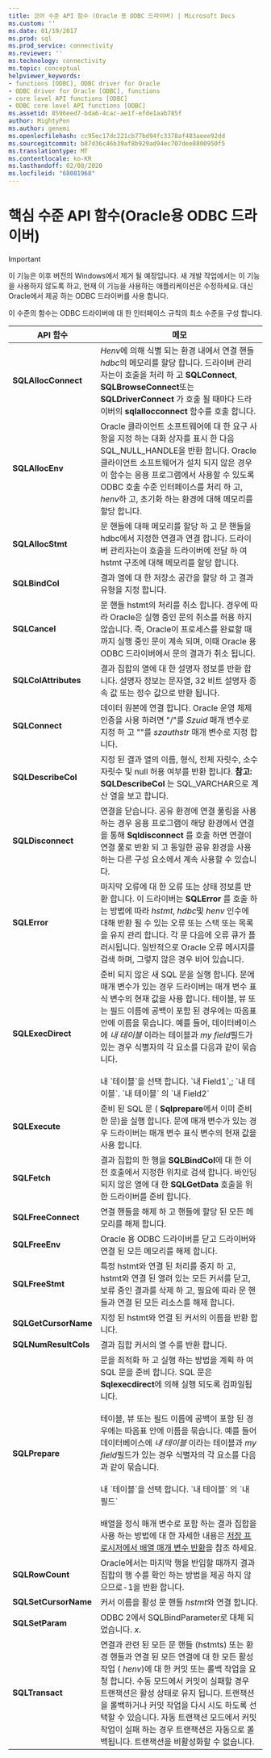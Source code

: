 ```yaml
---
title: 코어 수준 API 함수 (Oracle 용 ODBC 드라이버) | Microsoft Docs
ms.custom: ''
ms.date: 01/19/2017
ms.prod: sql
ms.prod_service: connectivity
ms.reviewer: ''
ms.technology: connectivity
ms.topic: conceptual
helpviewer_keywords:
- functions [ODBC], ODBC driver for Oracle
- ODBC driver for Oracle [ODBC], functions
- core level API functions [ODBC]
- ODBC core level API functions [ODBC]
ms.assetid: 8596eed7-bda6-4cac-ae1f-efde1aab785f
author: MightyPen
ms.author: genemi
ms.openlocfilehash: cc95ec17dc221cb77bd94fc3378af483aeee92dd
ms.sourcegitcommit: b87d36c46b39af8b929ad94ec707dee8800950f5
ms.translationtype: MT
ms.contentlocale: ko-KR
ms.lasthandoff: 02/08/2020
ms.locfileid: "68081968"
---
```

# <a name="core-level-api-functions-odbc-driver-for-oracle"></a>핵심 수준 API 함수(Oracle용 ODBC 드라이버)
> [!IMPORTANT]  
>  이 기능은 이후 버전의 Windows에서 제거 될 예정입니다. 새 개발 작업에서는 이 기능을 사용하지 않도록 하고, 현재 이 기능을 사용하는 애플리케이션은 수정하세요. 대신 Oracle에서 제공 하는 ODBC 드라이버를 사용 합니다.  
  
 이 수준의 함수는 ODBC 드라이버에 대 한 인터페이스 규칙의 최소 수준을 구성 합니다.  
  
|API 함수|메모|  
|------------------|-----------|  
|**SQLAllocConnect**|*Henv*에 의해 식별 되는 환경 내에서 연결 핸들 *hdbc*의 메모리를 할당 합니다. 드라이버 관리자는이 호출을 처리 하 고 **SQLConnect**, **SQLBrowseConnect**또는 **SQLDriverConnect** 가 호출 될 때마다 드라이버의 **sqlallocconnect** 함수를 호출 합니다.|  
|**SQLAllocEnv**|Oracle 클라이언트 소프트웨어에 대 한 요구 사항을 지정 하는 대화 상자를 표시 한 다음 SQL_NULL_HANDLE을 반환 합니다. Oracle 클라이언트 소프트웨어가 설치 되지 않은 경우이 함수는 응용 프로그램에서 사용할 수 있도록 ODBC 호출 수준 인터페이스를 처리 하 고, *henv*하 고, 초기화 하는 환경에 대해 메모리를 할당 합니다.|  
|**SQLAllocStmt**|문 핸들에 대해 메모리를 할당 하 고 문 핸들을 hdbc에서 지정한 연결과 연결 합니다. 드라이버 관리자는이 호출을 드라이버에 전달 하 여 hstmt 구조에 대해 메모리를 할당 합니다.|  
|**SQLBindCol**|결과 열에 대 한 저장소 공간을 할당 하 고 결과 유형을 지정 합니다.|  
|**SQLCancel**|문 핸들 hstmt의 처리를 취소 합니다. 경우에 따라 Oracle은 실행 중인 문의 취소를 허용 하지 않습니다. 즉, Oracle이 프로세스를 완료할 때까지 실행 중인 문이 계속 되며, 이때 Oracle 용 ODBC 드라이버에서 문의 결과가 취소 됩니다.|  
|**SQLColAttributes**|결과 집합의 열에 대 한 설명자 정보를 반환 합니다. 설명자 정보는 문자열, 32 비트 설명자 종속 값 또는 정수 값으로 반환 됩니다.|  
|**SQLConnect**|데이터 원본에 연결 합니다. Oracle 운영 체제 인증을 사용 하려면 "/"를 *Szuid* 매개 변수로 지정 하 고 ""를 *szauthstr* 매개 변수로 지정 합니다.|  
|**SQLDescribeCol**|지정 된 결과 열의 이름, 형식, 전체 자릿수, 소수 자릿수 및 null 허용 여부를 반환 합니다. **참고: SQLDescribeCol** 는 SQL_VARCHAR으로 계산 열을 보고 합니다.|  
|**SQLDisconnect**|연결을 닫습니다. 공유 환경에 연결 풀링을 사용 하는 경우 응용 프로그램이 해당 환경에서 연결을 통해 **Sqldisconnect** 를 호출 하면 연결이 연결 풀로 반환 되 고 동일한 공유 환경을 사용 하는 다른 구성 요소에서 계속 사용할 수 있습니다.|  
|**SQLError**|마지막 오류에 대 한 오류 또는 상태 정보를 반환 합니다. 이 드라이버는 **SQLError** 를 호출 하는 방법에 따라 *hstmt*, *hdbc*및 *henv* 인수에 대해 반환 될 수 있는 오류 또는 스택 또는 목록을 유지 관리 합니다. 각 문 다음에 오류 큐가 플러시됩니다. 일반적으로 Oracle 오류 메시지를 검색 하며, 그렇지 않은 경우 비어 있습니다.|  
|**SQLExecDirect**|준비 되지 않은 새 SQL 문을 실행 합니다. 문에 매개 변수가 있는 경우 드라이버는 매개 변수 표식 변수의 현재 값을 사용 합니다. 테이블, 뷰 또는 필드 이름에 공백이 포함 된 경우에는 따옴표 안에 이름을 묶습니다. 예를 들어, 데이터베이스에 *내 테이블* 이라는 테이블과 *my field*필드가 있는 경우 식별자의 각 요소를 다음과 같이 묶습니다.<br /><br /> 내 \`테이블\`을 선택 합니다. \`내 Field1\`,; \`내 테이블\`. \`내 테이블\` 의 \`내 Field2\`|  
|**SQLExecute**|준비 된 SQL 문 ( **Sqlprepare**에서 이미 준비한 문)을 실행 합니다. 문에 매개 변수가 있는 경우 드라이버는 매개 변수 표식 변수의 현재 값을 사용 합니다.|  
|**SQLFetch**|결과 집합의 한 행을 **SQLBindCol**에 대 한 이전 호출에서 지정한 위치로 검색 합니다. 바인딩되지 않은 열에 대 한 **SQLGetData** 호출을 위한 드라이버를 준비 합니다.|  
|**SQLFreeConnect**|연결 핸들을 해제 하 고 핸들에 할당 된 모든 메모리를 해제 합니다.|  
|**SQLFreeEnv**|Oracle 용 ODBC 드라이버를 닫고 드라이버와 연결 된 모든 메모리를 해제 합니다.|  
|**SQLFreeStmt**|특정 hstmt와 연결 된 처리를 중지 하 고, hstmt와 연결 된 열려 있는 모든 커서를 닫고, 보류 중인 결과를 삭제 하 고, 필요에 따라 문 핸들과 연결 된 모든 리소스를 해제 합니다.|  
|**SQLGetCursorName**|지정 된 hstmt와 연결 된 커서의 이름을 반환 합니다.|  
|**SQLNumResultCols**|결과 집합 커서의 열 수를 반환 합니다.|  
|**SQLPrepare**|문을 최적화 하 고 실행 하는 방법을 계획 하 여 SQL 문을 준비 합니다. SQL 문은 **Sqlexecdirect**에 의해 실행 되도록 컴파일됩니다.<br /><br /> 테이블, 뷰 또는 필드 이름에 공백이 포함 된 경우에는 따옴표 안에 이름을 묶습니다. 예를 들어 데이터베이스에 *내 테이블* 이라는 테이블과 *my field*필드가 있는 경우 식별자의 각 요소를 다음과 같이 묶습니다.<br /><br /> 내 \`테이블\`을 선택 합니다. \`내 테이블\` 의 \`내 필드\`<br /><br /> 배열을 정식 매개 변수로 포함 하는 결과 집합을 사용 하는 방법에 대 한 자세한 내용은 [저장 프로시저에서 배열 매개 변수 반환](../../odbc/microsoft/returning-array-parameters-from-stored-procedures.md)을 참조 하세요.|  
|**SQLRowCount**|Oracle에서는 마지막 행을 반입할 때까지 결과 집합의 행 수를 확인 하는 방법을 제공 하지 않으므로-1을 반환 합니다.|  
|**SQLSetCursorName**|커서 이름을 활성 문 핸들 *hstmt*와 연결 합니다.|  
|**SQLSetParam**|ODBC 2에서 SQLBindParameter로 대체 되었습니다. *x*.|  
|**SQLTransact**|연결과 관련 된 모든 문 핸들 (hstmts) 또는 환경 핸들과 연결 된 모든 연결에 대 한 모든 활성 작업 ( *henv*)에 대 한 커밋 또는 롤백 작업을 요청 합니다. 수동 모드에서 커밋이 실패할 경우 트랜잭션은 활성 상태로 유지 됩니다. 트랜잭션을 롤백하거나 커밋 작업을 다시 시도 하도록 선택할 수 있습니다. 자동 트랜잭션 모드에서 커밋 작업이 실패 하는 경우 트랜잭션은 자동으로 롤백됩니다. 트랜잭션을 비활성화할 수 없습니다.|
